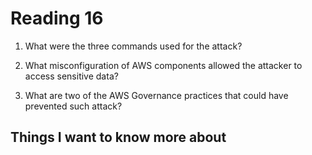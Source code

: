 # Reading 16

1. What were the three commands used for the attack?



2. What misconfiguration of AWS components allowed the attacker to access sensitive data?



3. What are two of the AWS Governance practices that could have prevented such attack?




## Things I want to know more about

